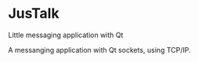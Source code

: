 # JusTalk
Little messaging application with Qt 

A messanging application with Qt sockets, using TCP/IP.
